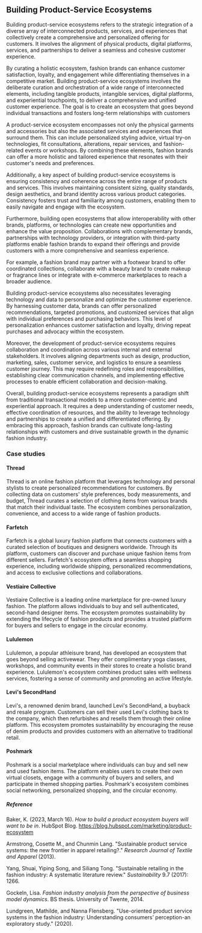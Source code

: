 ﻿## Building Product-Service Ecosystems

Building product-service ecosystems refers to the strategic integration of a diverse array of interconnected products, services, and experiences that collectively create a comprehensive and personalized offering for customers. It involves the alignment of physical products, digital platforms, services, and partnerships to deliver a seamless and cohesive customer experience.

By curating a holistic ecosystem, fashion brands can enhance customer satisfaction, loyalty, and engagement while differentiating themselves in a competitive market.  Building product-service ecosystems involves the deliberate curation and orchestration of a wide range of interconnected elements, including tangible products, intangible services, digital platforms, and experiential touchpoints, to deliver a comprehensive and unified customer experience. The goal is to create an ecosystem that goes beyond individual transactions and fosters long-term relationships with customers

A product-service ecosystem encompasses not only the physical garments and accessories but also the associated services and experiences that surround them. This can include personalized styling advice, virtual try-on technologies, fit consultations, alterations, repair services, and fashion-related events or workshops. By combining these elements, fashion brands can offer a more holistic and tailored experience that resonates with their customer's needs and preferences.

Additionally, a key aspect of building product-service ecosystems is ensuring consistency and coherence across the entire range of products and services. This involves maintaining consistent sizing, quality standards, design aesthetics, and brand identity across various product categories. Consistency fosters trust and familiarity among customers, enabling them to easily navigate and engage with the ecosystem.

Furthermore, building open ecosystems that allow interoperability with other brands, platforms, or technologies can create new opportunities and enhance the value proposition. Collaborations with complementary brands, partnerships with technology providers, or integration with third-party platforms enable fashion brands to expand their offerings and provide customers with a more comprehensive and seamless experience.

For example, a fashion brand may partner with a footwear brand to offer coordinated collections, collaborate with a beauty brand to create makeup or fragrance lines or integrate with e-commerce marketplaces to reach a broader audience.

Building product-service ecosystems also necessitates leveraging technology and data to personalize and optimize the customer experience. By harnessing customer data, brands can offer personalized recommendations, targeted promotions, and customized services that align with individual preferences and purchasing behaviors. This level of personalization enhances customer satisfaction and loyalty, driving repeat purchases and advocacy within the ecosystem.

Moreover, the development of product-service ecosystems requires collaboration and coordination across various internal and external stakeholders. It involves aligning departments such as design, production, marketing, sales, customer service, and logistics to ensure a seamless customer journey. This may require redefining roles and responsibilities, establishing clear communication channels, and implementing effective processes to enable efficient collaboration and decision-making.

Overall, building product-service ecosystems represents a paradigm shift from traditional transactional models to a more customer-centric and experiential approach. It requires a deep understanding of customer needs, effective coordination of resources, and the ability to leverage technology and partnerships to create a unified and differentiated offering. By embracing this approach, fashion brands can cultivate long-lasting relationships with customers and drive sustainable growth in the dynamic fashion industry.

### Case studies

#### Thread

Thread is an online fashion platform that leverages technology and personal stylists to create personalized recommendations for customers. By collecting data on customers' style preferences, body measurements, and budget, Thread curates a selection of clothing items from various brands that match their individual taste. The ecosystem combines personalization, convenience, and access to a wide range of fashion products.

#### Farfetch

Farfetch is a global luxury fashion platform that connects customers with a curated selection of boutiques and designers worldwide. Through its platform, customers can discover and purchase unique fashion items from different sellers. Farfetch's ecosystem offers a seamless shopping experience, including worldwide shipping, personalized recommendations, and access to exclusive collections and collaborations.

#### Vestiaire Collective

Vestiaire Collective is a leading online marketplace for pre-owned luxury fashion. The platform allows individuals to buy and sell authenticated, second-hand designer items. The ecosystem promotes sustainability by extending the lifecycle of fashion products and provides a trusted platform for buyers and sellers to engage in the circular economy.

#### Lululemon

Lululemon, a popular athleisure brand, has developed an ecosystem that goes beyond selling activewear. They offer complimentary yoga classes, workshops, and community events in their stores to create a holistic brand experience. Lululemon's ecosystem combines product sales with wellness services, fostering a sense of community and promoting an active lifestyle.

#### Levi's SecondHand

Levi's, a renowned denim brand, launched Levi's SecondHand, a buyback and resale program. Customers can sell their used Levi's clothing back to the company, which then refurbishes and resells them through their online platform. This ecosystem promotes sustainability by encouraging the reuse of denim products and provides customers with an alternative to traditional retail.

#### Poshmark

Poshmark is a social marketplace where individuals can buy and sell new and used fashion items. The platform enables users to create their own virtual closets, engage with a community of buyers and sellers, and participate in themed shopping parties. Poshmark's ecosystem combines social networking, personalized shopping, and the circular economy.

##### Reference

Baker, K. (2023, March 16). _How to build a product ecosystem buyers will want to be in_. HubSpot Blog. https://blog.hubspot.com/marketing/product-ecosystem

Armstrong, Cosette M., and Chunmin Lang. "Sustainable product service systems: the new frontier in apparel retailing?." _Research Journal of Textile and Apparel_ (2013).

Yang, Shuai, Yiping Song, and Siliang Tong. "Sustainable retailing in the fashion industry: A systematic literature review." _Sustainability_ 9.7 (2017): 1266.

Gockeln, Lisa. _Fashion industry analysis from the perspective of business model dynamics_. BS thesis. University of Twente, 2014.

Lundgreen, Mathilde, and Nanna Flensberg. "Use-oriented product service systems in the fashion industry: Understanding consumers’ perception-an exploratory study." (2020).
